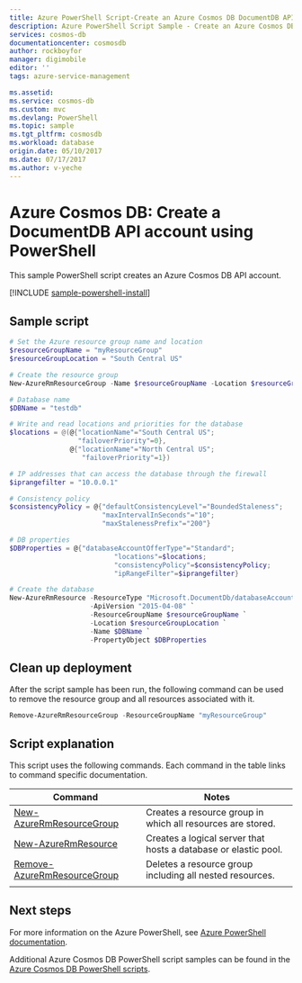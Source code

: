 ```yaml
---
title: Azure PowerShell Script-Create an Azure Cosmos DB DocumentDB API account | Azure
description: Azure PowerShell Script Sample - Create an Azure Cosmos DB DocumentDB API account
services: cosmos-db
documentationcenter: cosmosdb
author: rockboyfor
manager: digimobile
editor: ''
tags: azure-service-management

ms.assetid:
ms.service: cosmos-db
ms.custom: mvc
ms.devlang: PowerShell
ms.topic: sample
ms.tgt_pltfrm: cosmosdb
ms.workload: database
origin.date: 05/10/2017
ms.date: 07/17/2017
ms.author: v-yeche
---
```


# Azure Cosmos DB: Create a DocumentDB API account using PowerShell

This sample PowerShell script creates an Azure Cosmos DB API account. 

[!INCLUDE [sample-powershell-install](../../../includes/sample-powershell-install-no-ssh.md)]

## Sample script

```powershell
# Set the Azure resource group name and location
$resourceGroupName = "myResourceGroup"
$resourceGroupLocation = "South Central US"

# Create the resource group
New-AzureRmResourceGroup -Name $resourceGroupName -Location $resourceGroupLocation

# Database name
$DBName = "testdb"

# Write and read locations and priorities for the database
$locations = @(@{"locationName"="South Central US"; 
                 "failoverPriority"=0}, 
               @{"locationName"="North Central US"; 
                  "failoverPriority"=1})

# IP addresses that can access the database through the firewall
$iprangefilter = "10.0.0.1"

# Consistency policy
$consistencyPolicy = @{"defaultConsistencyLevel"="BoundedStaleness";
                       "maxIntervalInSeconds"="10"; 
                       "maxStalenessPrefix"="200"}

# DB properties
$DBProperties = @{"databaseAccountOfferType"="Standard"; 
                          "locations"=$locations; 
                          "consistencyPolicy"=$consistencyPolicy; 
                          "ipRangeFilter"=$iprangefilter}

# Create the database
New-AzureRmResource -ResourceType "Microsoft.DocumentDb/databaseAccounts" `
                    -ApiVersion "2015-04-08" `
                    -ResourceGroupName $resourceGroupName `
                    -Location $resourceGroupLocation `
                    -Name $DBName `
                    -PropertyObject $DBProperties

```

## Clean up deployment

After the script sample has been run, the following command can be used to remove the resource group and all resources associated with it.

```powershell
Remove-AzureRmResourceGroup -ResourceGroupName "myResourceGroup"
```

## Script explanation

This script uses the following commands. Each command in the table links to command specific documentation.

| Command | Notes |
|---|---|
| [New-AzureRmResourceGroup](https://docs.microsoft.com/zh-cn/powershell/resourcemanager/azurerm.resources/v3.5.0/new-azurermresourcegroup) | Creates a resource group in which all resources are stored. |
| [New-AzureRmResource](https://docs.microsoft.com/zh-cn/powershell/module/azurerm.resources/new-azurermresource?view=azurermps-3.8.0) | Creates a logical server that hosts a database or elastic pool. |
| [Remove-AzureRmResourceGroup](https://docs.microsoft.com/zh-cn/powershell/resourcemanager/azurerm.resources/v3.5.0/remove-azurermresourcegroup) | Deletes a resource group including all nested resources. |
|||

## Next steps

For more information on the Azure PowerShell, see [Azure PowerShell documentation](https://docs.microsoft.com/zh-cn/powershell/).

Additional Azure Cosmos DB PowerShell script samples can be found in the [Azure Cosmos DB PowerShell scripts](../powershell-samples.md).